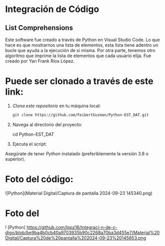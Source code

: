 # Integración de Código

## List Comprehensions

Este software fue creado a través de Python en Visual Studio Code. Lo que hace es que mostrarnos una lista de elementos, esta lista tiene adentro un bucle que ayuda a la ejecución de si misma. Por otra parte, tenemos otro algoritmo que imprime la lista de elementos que cada usuario elija. Fue creado por Yan Frank Ríos López. 

# Puede ser clonado a través de este link: 
1. *Clona este repositorio* en tu máquina local:

   ```bash
   git clone https://github.com/FeibertGuzman/Python-EST_DAT.git

2. Navega al directorio del proyecto:

   cd Python-EST_DAT

3. Ejecuta el script:

Asegúrate de tener *Python* instalado (preferiblemente la versión 3.8 o superior).


# Foto del código:

![Python](Material Digital/Captura de pantalla 2024-09-23 145340.png)


# Foto del 

! [Python] https://github.com/lppz16/Integraci-n-de-c-digo/blob/be9ba4b0cb40a9703935b90c2268a70ba3d455e7/Material%20Digital/Captura%20de%20pantalla%202024-09-23%20145653.png
